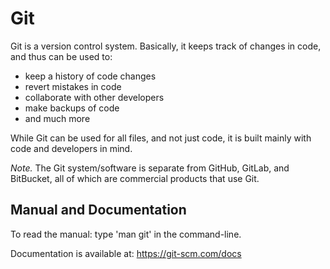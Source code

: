 # Git

Git is a version control system. Basically, it keeps track of changes in code, and thus can be used to:

- keep a history of code changes
- revert mistakes in code
- collaborate with other developers
- make backups of code
- and much more

While Git can be used for all files, and not just code, it is built mainly with code and developers in mind.

*Note.* The Git system/software is separate from GitHub, GitLab, and BitBucket, all of which are commercial products that use Git.

## Manual and Documentation

To read the manual: type 'man git' in the command-line.

Documentation is available at: https://git-scm.com/docs